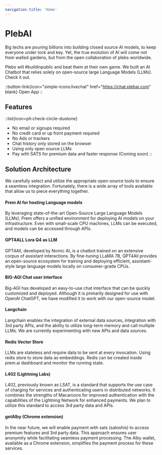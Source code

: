 ```yaml
---
navigation.title: 'Home'
---
```


# PlebAI




Big techs are pouring billions into building closed source AI models, to keep everyone under lock and key. Yet, the true evolution of AI will come not from walled gardens, but from the open collaboration of plebs worldwide.

Plebs will #buildinpublic and beat them at their own game. We built an AI Chatbot that relies solely on open-source large Language Models (LLMs). Check it out.


::button-link{icon="simple-icons:livechat" href="https://chat.plebai.com" blank}
 Open App
::



## Features

::list{icon=ph:check-circle-duotone}
- No email or signups required
- No credit card or up front payment required
- No Ads or trackers
- Chat history only stored on the browser
- Using only open source LLMs
- Pay with SATS for premium data and faster response (Coming soon)
::

## Solution Architecture

We carefully select and utilize the appropriate open-source tools to ensure a seamless integration. Fortunately, there is a wide array of tools available that allow us to piece everything together.

#### Prem AI for hosting Language models

By leveraging state-of-the-art Open-Source Large Language Models (LLMs), Prem offers a unified environment for deploying AI models on your infrastructure. Even with small-scale CPU machines, LLMs can be executed, and models can be accessed through APIs.

#### GPT4ALL Lora Q4 as LLM

GPT4All, developed by Nomic AI, is a chatbot trained on an extensive corpus of assistant interactions. By fine-tuning LLaMA 7B, GPT4All provides an open-source ecosystem for training and deploying efficient, assistant-style large language models locally on consumer-grade CPUs.

#### BIG-AGI Chat user interface

Big-AGI has developed an easy-to-use chat interface that can be quickly customized and deployed. Although it is primarily designed for use with OpenAI ChatGPT, we have modified it to work with our open-source model.

#### Langchain

Langchain enables the integration of external data sources, integration with 3rd party APIs, and the ability to utilize long-term memory and call multiple LLMs. We are currently experimenting with new APIs and data sources.

#### Redis Vector Store

LLMs are stateless and require data to be sent at every invocation. Using redis store to store data as embeddings. Redis can be created inside prem.ai dashboard and monitor the running state. 

#### L402 (Lightning Labs)

L402, previously known as LSAT, is a standard that supports the use case of charging for services and authenticating users in distributed networks. It combines the strengths of Macaroons for improved authentication with the capabilities of the Lightning Network for enhanced payments. We plan to utilize this standard to access 3rd party data and APIs.

#### getAlby (Chrome extension)

In the near future, we will enable payment with sats (satoshis) to access premium features and 3rd party data. This approach ensures user anonymity while facilitating seamless payment processing. The Alby wallet, available as a Chrome extension, simplifies the payment process for these services.








